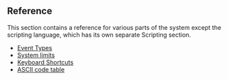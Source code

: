 Reference
---------

This section contains a reference for various parts of the system except
the scripting language, which has its own separate Scripting section.

- [Event Types](EventTypes)
- [System limits](SystemLimits)
- [Keyboard Shortcuts](KeyboardShortcuts)
- [ASCII code table](ASCIIcodes)

